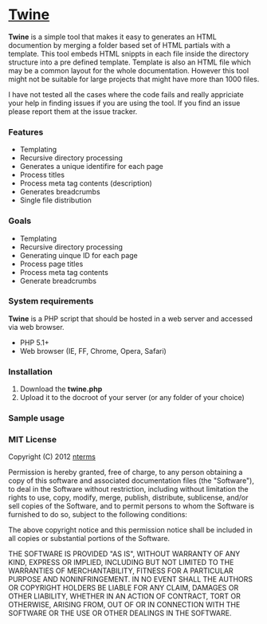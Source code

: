 [Twine](http://www.nterms.com/tools/twine)
======================================================

**Twine** is a simple tool that makes it easy to generates an HTML documention by merging a folder based set of HTML partials with a template. 
This tool embeds HTML snippts in each file inside the directory structure into a pre defined template. Template is also an HTML file which may be a common layout for the whole documentation.
However this tool might not be suitable for large projects that might have more than 1000 files.

I have not tested all the cases where the code fails and really appriciate your help in finding issues if you are using the tool. If you find an issue please report them at the issue tracker.  

### Features

- Templating
- Recursive directory processing
- Generates a unique identifire for each page
- Process titles
- Process meta tag contents (description)
- Generates breadcrumbs
- Single file distribution

### Goals

- Templating
- Recursive directory processing
- Generating uinque ID for each page
- Process page titles
- Process meta tag contents
- Generate breadcrumbs

### System requirements

**Twine** is a PHP script that should be hosted in a web server and accessed via web browser.

- PHP 5.1+
- Web browser (IE, FF, Chrome, Opera, Safari)

### Installation

1. Download the **twine.php**
2. Upload it to the docroot of your server (or any folder of your choice)

### Sample usage



### MIT License

Copyright (C) 2012 [nterms](http://nterms.com)

Permission is hereby granted, free of charge, to any person obtaining a copy of this software and associated documentation files (the "Software"), to deal in the Software without restriction, including without limitation the rights to use, copy, modify, merge, publish, distribute, sublicense, and/or sell copies of the Software, and to permit persons to whom the Software is furnished to do so, subject to the following conditions:

The above copyright notice and this permission notice shall be included in all copies or substantial portions of the Software.

THE SOFTWARE IS PROVIDED "AS IS", WITHOUT WARRANTY OF ANY KIND, EXPRESS OR IMPLIED, INCLUDING BUT NOT LIMITED TO THE WARRANTIES OF MERCHANTABILITY, FITNESS FOR A PARTICULAR PURPOSE AND NONINFRINGEMENT. IN NO EVENT SHALL THE AUTHORS OR COPYRIGHT HOLDERS BE LIABLE FOR ANY CLAIM, DAMAGES OR OTHER LIABILITY, WHETHER IN AN ACTION OF CONTRACT, TORT OR OTHERWISE, ARISING FROM, OUT OF OR IN CONNECTION WITH THE SOFTWARE OR THE USE OR OTHER DEALINGS IN THE SOFTWARE.
